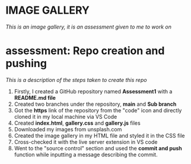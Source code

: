 # IMAGE GALLERY

*This is an image gallery, it is an assessment given to me to work on*

# assessment: Repo creation and pushing

*This is a description of the steps taken to create this repo*

1. Firstly, I created a GitHub repository named **Assessment1** with a **README.md file**
2. Created two branches under the repository, **main** and **Sub branch**
3. Got the **https** link of the repository from the "code" icon and directly cloned it in my local machine via VS Code
4. Created **index.html**, **gallery.css** and **gallery.js** files
5. Downloaded my images from unsplash.com
6. Created the image gallery in my HTML file and styled it in the CSS file
7. Cross-checked it with the live server extension in VS code
8. Went to the "source control" section and used the **commit and push** function while inputting a message describing the commit.


